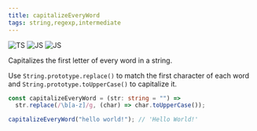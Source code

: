 ```yaml
---
title: capitalizeEveryWord
tags: string,regexp,intermediate
---
```


![TS](https://img.shields.io/badge/supports-typescript-blue.svg?style=flat-square)
![JS](https://img.shields.io/badge/supports-javascript-yellow.svg?style=flat-square)
![JS](https://img.shields.io/badge/supports-deno-green.svg?style=flat-square)

Capitalizes the first letter of every word in a string.

Use `String.prototype.replace()` to match the first character of each word and `String.prototype.toUpperCase()` to capitalize it.

```ts title="typescript"
const capitalizeEveryWord = (str: string = "") =>
  str.replace(/\b[a-z]/g, (char) => char.toUpperCase());
```

```ts title="typescript"
capitalizeEveryWord("hello world!"); // 'Hello World!'
```
